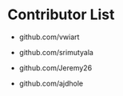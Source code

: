 # Contributor List

* github.com/vwiart

* github.com/srimutyala

* github.com/Jeremy26

* github.com/ajdhole

